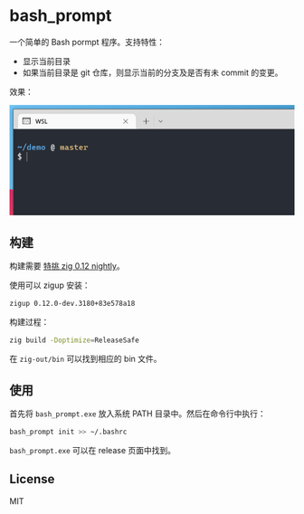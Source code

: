 # bash_prompt

一个简单的 Bash pormpt 程序。支持特性：

- 显示当前目录
- 如果当前目录是 git 仓库，则显示当前的分支及是否有未 commit 的变更。

效果：

![screenshot](screen.png)

## 构建

构建需要 [特挑 zig 0.12 nightly](https://machengine.org/about/nominated-zig/)。

使用可以 zigup 安装：

```sh
zigup 0.12.0-dev.3180+83e578a18
```

构建过程：

```sh
zig build -Doptimize=ReleaseSafe
```

在 `zig-out/bin` 可以找到相应的 bin 文件。

## 使用

首先将 `bash_prompt.exe` 放入系统 PATH 目录中。然后在命令行中执行：

```sh
bash_prompt init >> ~/.bashrc
```

`bash_prompt.exe` 可以在 release 页面中找到。

## License

MIT
